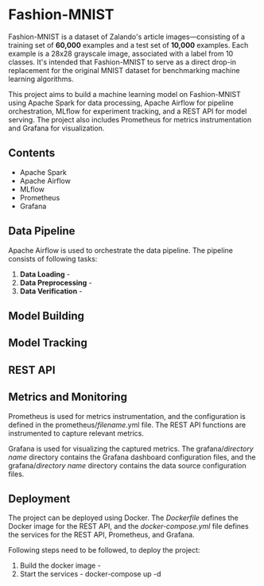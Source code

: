 # **Fashion-MNIST**

Fashion-MNIST is a dataset of Zalando's article images—consisting of a training set of **60,000** examples and a test set of **10,000** examples. Each example is a 28x28 grayscale image, associated with a label from 10 classes. It's intended that Fashion-MNIST to serve as a direct drop-in replacement for the original MNIST dataset for benchmarking machine learning algorithms.

This project aims to build a machine learning model on Fashion-MNIST using Apache Spark for data processing, Apache Airflow for pipeline orchestration, MLflow for experiment tracking, and a REST API for model serving. The project also includes Prometheus for metrics instrumentation and Grafana for visualization.

## **Contents**
- Apache Spark
- Apache Airflow
- MLflow
- Prometheus
- Grafana
## **Data Pipeline**
Apache Airflow is used to orchestrate the data pipeline. The pipeline consists of following tasks:
1. **Data Loading** -
2. **Data Preprocessing** -
3. **Data Verification** -

## **Model Building**

## **Model Tracking**


## **REST API**


## **Metrics and Monitoring**
Prometheus is used for metrics instrumentation, and the configuration is defined in the prometheus/*filename*.yml file. The REST API functions are instrumented to capture relevant metrics.

Grafana is used for visualizing the captured metrics. The grafana/*directory name* directory contains the Grafana dashboard configuration files, and the grafana/*directory name* directory contains the data source configuration files.

## **Deployment**
The project can be deployed using Docker. The *Dockerfile* defines the Docker image for the REST API, and the *docker-compose.yml* file defines the services for the REST API, Prometheus, and Grafana.

Following steps need to be followed, to deploy the project:

1. Build the docker image - 
2. Start the services - docker-compose up -d









